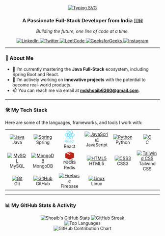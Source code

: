<div align="center">
  <a href="https://git.io/typing-svg">
    <img src="https://readme-typing-svg.demolab.com?font=Fira+Code&size=30&duration=3000&pause=1000&color=F75C7E&width=435&lines=Hey+%F0%9F%91%8B%2C+I'm+Shoaib!;Full-stack+Dev+%7C+Java+Spring+Boot;learn+build++deploy" alt="Typing SVG" />
  </a>
</div>

<h3 align="center">A Passionate Full-Stack Developer from India 🇮🇳</h3>
<p align="center">
  <em>Building the future, one line of code at a time.</em>
</p>

<div align="center">
  <a href="https://linkedin.com/in/mohammed-shoaib-396ba5265" target="_blank">
    <img src="https://img.shields.io/badge/LinkedIn-0077B5?style=for-the-badge&logo=linkedin&logoColor=white" alt="LinkedIn"/>
  </a>
  <a href="https://twitter.com/mohd_shoaib10" target="_blank">
    <img src="https://img.shields.io/badge/Twitter-1DA1F2?style=for-the-badge&logo=twitter&logoColor=white" alt="Twitter"/>
  </a>
  <a href="https://www.leetcode.com/mdshoaib6360" target="_blank">
    <img src="https://img.shields.io/badge/Leetcode-FFA116?style=for-the-badge&logo=Leetcode&logoColor=black" alt="LeetCode"/>
  </a>
   <a href="https://auth.geeksforgeeks.org/user/mdshoaidyke" target="_blank">
    <img src="https://img.shields.io/badge/GeeksforGeeks-2F8D46?style=for-the-badge&logo=GeeksforGeeks&logoColor=white" alt="GeeksforGeeks"/>
  </a>
  <a href="https://instagram.com/_mohd__shoaib" target="_blank">
    <img src="https://img.shields.io/badge/Instagram-E4405F?style=for-the-badge&logo=instagram&logoColor=white" alt="Instagram"/>
  </a>
</div>

---

### 📖 About Me

- 🌱 I’m currently mastering the **Java Full-Stack** ecosystem, including Spring Boot and React.
- 🔭 I’m actively working on **innovative projects** with the potential to become real-world products.
- 📫 You can reach me via email at **mdshoaib6360@gmail.com**.

---

### 🛠️ My Tech Stack

Here are some of the languages, frameworks, and tools I work with:

<table>
  <tr>
    <td align="center" width="96">
      <a href="https://www.java.com" target="_blank" rel="noreferrer">
        <img src="https://cdn.jsdelivr.net/gh/devicons/devicon/icons/java/java-original.svg" width="40" height="40" alt="Java"/>
      </a>
      <br>Java
    </td>
    <td align="center" width="96">
      <a href="https://spring.io/" target="_blank" rel="noreferrer">
        <img src="https://www.vectorlogo.zone/logos/springio/springio-icon.svg" width="40" height="40" alt="Spring"/>
      </a>
      <br>Spring
    </td>
    <td align="center" width="96">
      <a href="https://reactjs.org/" target="_blank" rel="noreferrer">
        <img src="https://raw.githubusercontent.com/devicons/devicon/master/icons/react/react-original-wordmark.svg" width="40" height="40" alt="React"/>
      </a>
      <br>React
    </td>
    <td align="center" width="96">
      <a href="https://www.javascript.com/" target="_blank" rel="noreferrer">
        <img src="https://cdn.jsdelivr.net/gh/devicons/devicon/icons/javascript/javascript-original.svg" width="40" height="40" alt="JavaScript"/>
      </a>
      <br>JavaScript
    </td>
    <td align="center" width="96">
      <a href="https://www.python.org" target="_blank" rel="noreferrer">
        <img src="https://cdn.jsdelivr.net/gh/devicons/devicon/icons/python/python-original.svg" width="40" height="40" alt="Python"/>
      </a>
      <br>Python
    </td>
     <td align="center" width="96">
      <a href="#-c" target="_blank" rel="noreferrer">
        <img src="https://cdn.jsdelivr.net/gh/devicons/devicon/icons/c/c-original.svg" width="40" height="40" alt="C"/>
      </a>
      <br>C
    </td>
  </tr>
  <tr>
    <td align="center" width="96">
      <a href="https://www.mysql.com/" target="_blank" rel="noreferrer">
        <img src="https://cdn.jsdelivr.net/gh/devicons/devicon/icons/mysql/mysql-original-wordmark.svg" width="40" height="40" alt="MySQL"/>
      </a>
      <br>MySQL
    </td>
    <td align="center" width="96">
      <a href="https://www.mongodb.com/" target="_blank" rel="noreferrer">
        <img src="https://cdn.jsdelivr.net/gh/devicons/devicon/icons/mongodb/mongodb-original-wordmark.svg" width="40" height="40" alt="MongoDB"/>
      </a>
      <br>MongoDB
    </td>
     <td align="center" width="96">
      <a href="https://redis.io/" target="_blank" rel="noreferrer">
        <img src="https://raw.githubusercontent.com/devicons/devicon/master/icons/redis/redis-original-wordmark.svg" width="40" height="40" alt="Redis"/>
      </a>
      <br>Redis
    </td>
    <td align="center" width="96">
      <a href="https://www.w3.org/html/" target="_blank" rel="noreferrer">
        <img src="https://cdn.jsdelivr.net/gh/devicons/devicon/icons/html5/html5-original.svg" width="40" height="40" alt="HTML5"/>
      </a>
      <br>HTML5
    </td>
    <td align="center" width="96">
      <a href="https://www.w3schools.com/css/" target="_blank" rel="noreferrer">
        <img src="https://cdn.jsdelivr.net/gh/devicons/devicon/icons/css3/css3-original.svg" width="40" height="40" alt="CSS3"/>
      </a>
      <br>CSS3
    </td>
    <td align="center" width="96">
      <a href="https://tailwindcss.com/" target="_blank" rel="noreferrer">
        <img src="https://www.vectorlogo.zone/logos/tailwindcss/tailwindcss-icon.svg" width="40" height="40" alt="Tailwind CSS"/>
      </a>
      <br>Tailwind CSS
    </td>
  </tr>
  <tr>
    <td align="center" width="96">
      <a href="https://git-scm.com/" target="_blank" rel="noreferrer">
        <img src="https://www.vectorlogo.zone/logos/git-scm/git-scm-icon.svg" width="40" height="40" alt="Git"/>
      </a>
      <br>Git
    </td>
    <td align="center" width="96">
      <a href="https://github.com/" target="_blank" rel="noreferrer">
        <img src="https://cdn.jsdelivr.net/gh/devicons/devicon/icons/github/github-original.svg" width="40" height="40" alt="GitHub"/>
      </a>
      <br>GitHub
    </td>
    <td align="center" width="96">
      <a href="https://firebase.google.com/" target="_blank" rel="noreferrer">
        <img src="https://www.vectorlogo.zone/logos/firebase/firebase-icon.svg" width="40" height="40" alt="Firebase"/>
      </a>
      <br>Firebase
    </td>
    <td align="center" width="96">
      <a href="https://www.linux.org/" target="_blank" rel="noreferrer">
        <img src="https://cdn.jsdelivr.net/gh/devicons/devicon/icons/linux/linux-original.svg" width="40" height="40" alt="Linux"/>
      </a>
      <br>Linux
    </td>
  </tr>
</table>

---

### 📊 My GitHub Stats & Activity

<div align="center">
  <img src="https://github-readme-stats.vercel.app/api?username=mdshoaib9900&show_icons=true&theme=tokyonight&hide_border=true&include_all_commits=true&card_width=490" alt="Shoaib's GitHub Stats" />
  <img src="https://github-readme-streak-stats.herokuapp.com/?user=mdshoaib9900&theme=tokyonight&hide_border=true" alt="GitHub Streak" />
</div>

<div align="center">
  <img src="https://github-readme-stats.vercel.app/api/top-langs/?username=mdshoaib9900&layout=compact&theme=tokyonight&hide_border=true" alt="Top Languages" />
</div>

<div align="center">
  <img src="https://ghchart.rshah.org/mdshoaib9900" alt="GitHub Contribution Chart" />
</div>
